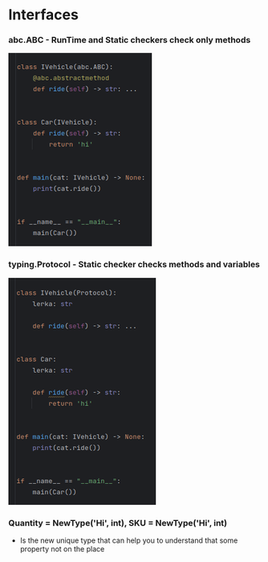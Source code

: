 # Interfaces

### abc.ABC - RunTime and Static checkers check only methods

![abc](images/abc.png)

### typing.Protocol - Static checker checks methods and variables

![protocol](images/protocol.png)

### Quantity = NewType('Hi', int), SKU = NewType('Hi', int) 

* Is the new unique type that can help you to understand that some property not on the place
